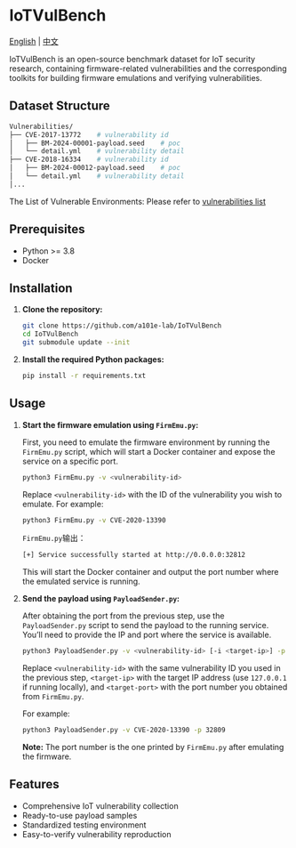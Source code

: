 # IoTVulBench

[English](README.md) | [中文](doc_zh/README_zh.md)

IoTVulBench is an open-source benchmark dataset for IoT security research, containing firmware-related vulnerabilities and the corresponding toolkits for building firmware emulations and verifying vulnerabilities.

## Dataset Structure

```bash
Vulnerabilities/
├── CVE-2017-13772    # vulnerability id
│   ├── BM-2024-00001-payload.seed    # poc
│   └── detail.yml    # vulnerability detail
├── CVE-2018-16334    # vulnerability id
│   ├── BM-2024-00012-payload.seed    # poc
│   └── detail.yml    # vulnerability detail
│...
```

The List of Vulnerable Environments: Please refer to [vulnerabilities list](vulnerabilities_list.md)

## Prerequisites

- Python >= 3.8
- Docker

## Installation

1. **Clone the repository:**

   ```bash
   git clone https://github.com/a101e-lab/IoTVulBench
   cd IoTVulBench
   git submodule update --init
   ```

2. **Install the required Python packages:**

   ```bash
   pip install -r requirements.txt
   ```

## Usage

1. **Start the firmware emulation using `FirmEmu.py`:**

   First, you need to emulate the firmware environment by running the `FirmEmu.py` script, which will start a Docker container and expose the service on a specific port.

   ```bash
   python3 FirmEmu.py -v <vulnerability-id>
   ```

   Replace `<vulnerability-id>` with the ID of the vulnerability you wish to emulate. For example:

   ```bash
   python3 FirmEmu.py -v CVE-2020-13390
   ```
   `FirmEmu.py`输出：

    ```bash
    [+] Service successfully started at http://0.0.0.0:32812
    ```

   This will start the Docker container and output the port number where the emulated service is running.

2. **Send the payload using `PayloadSender.py`:**

   After obtaining the port from the previous step, use the `PayloadSender.py` script to send the payload to the running service. You’ll need to provide the IP and port where the service is available.

   ```bash
   python3 PayloadSender.py -v <vulnerability-id> [-i <target-ip>] -p <target-port>
   ```

   Replace `<vulnerability-id>` with the same vulnerability ID you used in the previous step, `<target-ip>` with the target IP address (use `127.0.0.1` if running locally), and `<target-port>` with the port number you obtained from `FirmEmu.py`.

   For example:

   ```bash
   python3 PayloadSender.py -v CVE-2020-13390 -p 32809
   ```

   **Note:** The port number is the one printed by `FirmEmu.py` after emulating the firmware.

## Features

- Comprehensive IoT vulnerability collection
- Ready-to-use payload samples
- Standardized testing environment
- Easy-to-verify vulnerability reproduction
